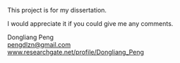 This project is for my dissertation.

I would appreciate it if you could give me any comments.

Dongliang Peng  
pengdlzn@gmail.com  
www.researchgate.net/profile/Dongliang_Peng
